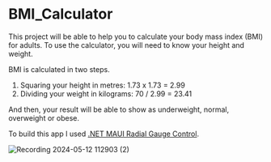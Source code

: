# BMI_Calculator
This project will be able to help you to calculate your body mass index (BMI) for adults.
To use the calculator, you will need to know your height and weight.

BMI is calculated in two steps.
1. Squaring your height in metres: 1.73 x 1.73 = 2.99
2. Dividing your weight in kilograms: 70 / 2.99 = 23.41

And then, your result will be able to show as underweight, normal, overweight or obese.


To build this app I used [.NET MAUI Radial Gauge Control](https://help.syncfusion.com/maui/radial-gauge/getting-started).


![Recording 2024-05-12 112903 (2)](https://github.com/ThiagoBoccalon/BMI_Calculator/assets/12734382/342715c5-61d0-4565-877f-db58516a6c91)
